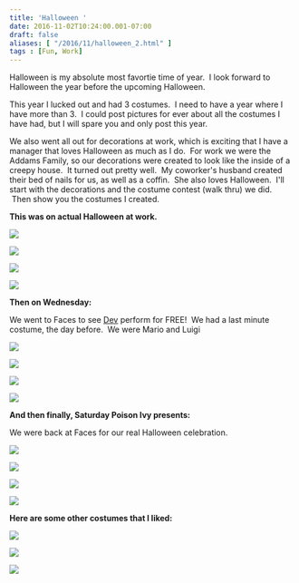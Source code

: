 ```yaml
---
title: 'Halloween '
date: 2016-11-02T10:24:00.001-07:00
draft: false
aliases: [ "/2016/11/halloween_2.html" ]
tags : [Fun, Work]
---
```


Halloween is my absolute most favortie time of year.  I look forward to Halloween the year before the upcoming Halloween.  
  
This year I lucked out and had 3 costumes.  I need to have a year where I have more than 3.  I could post pictures for ever about all the costumes I have had, but I will spare you and only post this year.  

  

  
We also went all out for decorations at work, which is exciting that I have a manager that loves Halloween as much as I do.  For work we were the Addams Family, so our decorations were created to look like the inside of a creepy house.  It turned out pretty well.  My coworker's husband created their bed of nails for us, as well as a coffin.  She also loves Halloween.  I'll start with the decorations and the costume contest (walk thru) we did.  Then show you the costumes I created.  
  

**This was on actual Halloween at work.**

  

[![](https://1.bp.blogspot.com/-NEa-GVzVkmg/WBoclrEt3vI/AAAAAAAAA68/V0JWVzjOQG4nYlrBQc74VohmSzQsuCyFgCLcB/s400/IMG_7001%255B1%255D.JPG)](https://1.bp.blogspot.com/-NEa-GVzVkmg/WBoclrEt3vI/AAAAAAAAA68/V0JWVzjOQG4nYlrBQc74VohmSzQsuCyFgCLcB/s1600/IMG_7001%255B1%255D.JPG)

[![](https://3.bp.blogspot.com/-lz3f7KFftUI/WBocw5Xf0-I/AAAAAAAAA7A/jq0l0v05rwAmQpoMgWcLUtRW2cRZCKkUwCLcB/s400/IMG_7013%255B1%255D.JPG)](https://3.bp.blogspot.com/-lz3f7KFftUI/WBocw5Xf0-I/AAAAAAAAA7A/jq0l0v05rwAmQpoMgWcLUtRW2cRZCKkUwCLcB/s1600/IMG_7013%255B1%255D.JPG)

[![](https://2.bp.blogspot.com/-utjPTTAZuRQ/WBoc86SfxcI/AAAAAAAAA7E/ppdFnz8HxaghwnKta4VKN1co_9sXsYeiwCLcB/s400/IMG_7018%255B1%255D.JPG)](https://2.bp.blogspot.com/-utjPTTAZuRQ/WBoc86SfxcI/AAAAAAAAA7E/ppdFnz8HxaghwnKta4VKN1co_9sXsYeiwCLcB/s1600/IMG_7018%255B1%255D.JPG)

[![](https://3.bp.blogspot.com/-l2jq_B8iVDU/WBodEvCZRPI/AAAAAAAAA7I/LYK5IrdmRco3bAIp4kw0b4KwZos_cnElQCEw/s400/IMG_7021%255B1%255D.JPG)](https://3.bp.blogspot.com/-l2jq_B8iVDU/WBodEvCZRPI/AAAAAAAAA7I/LYK5IrdmRco3bAIp4kw0b4KwZos_cnElQCEw/s1600/IMG_7021%255B1%255D.JPG)

  

**Then on Wednesday:**

We went to Faces to see [Dev](http://www.devescaliente.com/) perform for FREE!  We had a last minute costume, the day before.  We were Mario and Luigi

  

[![](https://3.bp.blogspot.com/-bxIwnwZi7sw/WBoeNDCEzkI/AAAAAAAAA7Q/MQK4WtDPGIQrhk7kbXdIclHNC8tmyOOZACLcB/s400/IMG_6914%255B1%255D.JPG)](https://3.bp.blogspot.com/-bxIwnwZi7sw/WBoeNDCEzkI/AAAAAAAAA7Q/MQK4WtDPGIQrhk7kbXdIclHNC8tmyOOZACLcB/s1600/IMG_6914%255B1%255D.JPG)

[![](https://1.bp.blogspot.com/-XKsAOs2KQIY/WBoeRSmWp5I/AAAAAAAAA7U/dpzMcvVYCiwMcBfOqI0l6tGhm7x7BTmJACLcB/s400/IMG_6932%255B1%255D.JPG)](https://1.bp.blogspot.com/-XKsAOs2KQIY/WBoeRSmWp5I/AAAAAAAAA7U/dpzMcvVYCiwMcBfOqI0l6tGhm7x7BTmJACLcB/s1600/IMG_6932%255B1%255D.JPG)

[![](https://2.bp.blogspot.com/-znXtzGUVMYM/WBoeaHHLxpI/AAAAAAAAA7Y/tt98i86qylY-RwsegmPXO8m9sC3-gb-1ACLcB/s400/IMG_6926%255B1%255D.JPG)](https://2.bp.blogspot.com/-znXtzGUVMYM/WBoeaHHLxpI/AAAAAAAAA7Y/tt98i86qylY-RwsegmPXO8m9sC3-gb-1ACLcB/s1600/IMG_6926%255B1%255D.JPG)

[![](https://3.bp.blogspot.com/-It-DqAX30n4/WBofxvpe1NI/AAAAAAAAA7g/4klFR6W7g3s6BMbJ93UaEJgetHnLGYcLwCLcB/s640/Ml.JPG)](https://3.bp.blogspot.com/-It-DqAX30n4/WBofxvpe1NI/AAAAAAAAA7g/4klFR6W7g3s6BMbJ93UaEJgetHnLGYcLwCLcB/s1600/Ml.JPG)

  

**And then finally, Saturday Poison Ivy presents:**

We were back at Faces for our real Halloween celebration.

[![](https://4.bp.blogspot.com/-YQnMwV4Htgs/WBogUPzbrMI/AAAAAAAAA7k/x9baxmvWzpEtW63N0XbC1xGoVNLUHaX8ACLcB/s400/IMG_6975%255B1%255D.JPG)](https://4.bp.blogspot.com/-YQnMwV4Htgs/WBogUPzbrMI/AAAAAAAAA7k/x9baxmvWzpEtW63N0XbC1xGoVNLUHaX8ACLcB/s1600/IMG_6975%255B1%255D.JPG)

[![](https://3.bp.blogspot.com/-8kJs0irqc2o/WBogZTlA0VI/AAAAAAAAA7o/IyAVFdIDZAMSeXem8WBBHWRghyXh10ksQCLcB/s400/IMG_6980%255B1%255D.JPG)](https://3.bp.blogspot.com/-8kJs0irqc2o/WBogZTlA0VI/AAAAAAAAA7o/IyAVFdIDZAMSeXem8WBBHWRghyXh10ksQCLcB/s1600/IMG_6980%255B1%255D.JPG)

[![](https://1.bp.blogspot.com/-hpjYvkFoge0/WBogeai847I/AAAAAAAAA7s/BSui7dVvcFEiB4frTpxQS5gqHFMfVeqKQCLcB/s400/IMG_6983%255B1%255D.JPG)](https://1.bp.blogspot.com/-hpjYvkFoge0/WBogeai847I/AAAAAAAAA7s/BSui7dVvcFEiB4frTpxQS5gqHFMfVeqKQCLcB/s1600/IMG_6983%255B1%255D.JPG)

[![](https://4.bp.blogspot.com/-x6Sum0pBJzs/WBogiQG8uFI/AAAAAAAAA7w/46TzOR5ALcYspZXNHDYSElDEhG8j5XwrACLcB/s400/IMG_6984%255B1%255D.JPG)](https://4.bp.blogspot.com/-x6Sum0pBJzs/WBogiQG8uFI/AAAAAAAAA7w/46TzOR5ALcYspZXNHDYSElDEhG8j5XwrACLcB/s1600/IMG_6984%255B1%255D.JPG)

  

**Here are some other costumes that I liked:**

[![](https://3.bp.blogspot.com/-vLAlfspJnGQ/WBog_RAnjdI/AAAAAAAAA70/LSBzzA_x1LkpNgy61YC6S-Z-r4yvezvHACLcB/s400/IMG_6986%255B1%255D.JPG)](https://3.bp.blogspot.com/-vLAlfspJnGQ/WBog_RAnjdI/AAAAAAAAA70/LSBzzA_x1LkpNgy61YC6S-Z-r4yvezvHACLcB/s1600/IMG_6986%255B1%255D.JPG)

[![](https://4.bp.blogspot.com/-0M_WqzYlFIc/WBohC7XohnI/AAAAAAAAA74/25z15LVu3s0OB9JYwbT1EJSN1GV_TZdrACLcB/s400/IMG_6987%255B1%255D.JPG)](https://4.bp.blogspot.com/-0M_WqzYlFIc/WBohC7XohnI/AAAAAAAAA74/25z15LVu3s0OB9JYwbT1EJSN1GV_TZdrACLcB/s1600/IMG_6987%255B1%255D.JPG)

[![](https://3.bp.blogspot.com/-eDOAPHs0WIE/WBohG6DO7gI/AAAAAAAAA78/0ip01q2bn4Q378Vmd0IyjfzABBIK9TepQCLcB/s400/IMG_6989%255B1%255D.JPG)](https://3.bp.blogspot.com/-eDOAPHs0WIE/WBohG6DO7gI/AAAAAAAAA78/0ip01q2bn4Q378Vmd0IyjfzABBIK9TepQCLcB/s1600/IMG_6989%255B1%255D.JPG)